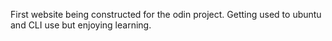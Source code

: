 First website being constructed for the odin project.
Getting used to ubuntu and CLI use but enjoying learning.
